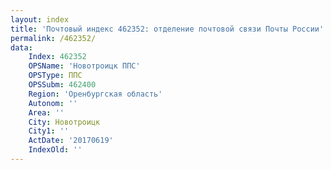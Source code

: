 ```yaml
---
layout: index
title: 'Почтовый индекс 462352: отделение почтовой связи Почты России'
permalink: /462352/
data:
    Index: 462352
    OPSName: 'Новотроицк ППС'
    OPSType: ППС
    OPSSubm: 462400
    Region: 'Оренбургская область'
    Autonom: ''
    Area: ''
    City: Новотроицк
    City1: ''
    ActDate: '20170619'
    IndexOld: ''
---
```

